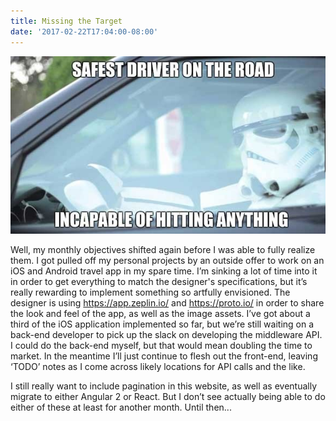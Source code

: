 ```yaml
---
title: Missing the Target
date: '2017-02-22T17:04:00-08:00'
---
```

![Missing the target](/assets/target.jpg)

Well, my monthly objectives shifted again before I was able to fully realize them.  I got pulled off my personal projects by an outside offer to work on an iOS and Android travel app in my spare time.  I’m sinking a lot of time into it in order to get everything to match the designer's specifications, but it’s really rewarding to implement something so artfully envisioned.  The designer is using https://app.zeplin.io/ and https://proto.io/ in order to share the look and feel of the app, as well as the image assets.  I’ve got about a third of the iOS application implemented so far, but we’re still waiting on a back-end developer to pick up the slack on developing the middleware API.  I could 
do the back-end myself, but that would mean doubling the time to market.  In the meantime I’ll just continue to flesh out the front-end, leaving ‘TODO’ notes as I come across likely locations for API calls and the like.  

I still really want to include pagination in this website, as well as eventually migrate to either Angular 2 or React. But I don’t see actually being able to do either of these at least for another month.  Until then...
